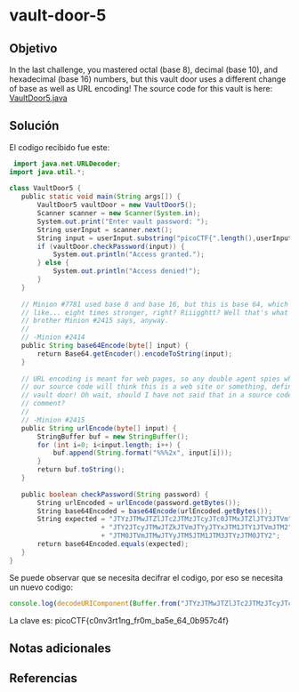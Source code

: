 #  vault-door-5

## Objetivo
In the last challenge, you mastered octal (base 8), decimal (base 10), and hexadecimal (base 16) numbers, but this vault door uses a different change of base as well as URL encoding! The source code for this vault is here: [VaultDoor5.java](https://jupiter.challenges.picoctf.org/static/0a53bf0deaba6919f98d8550c35aa253/VaultDoor5.java)
## Solución
El codigo recibido fue este:
```java
 import java.net.URLDecoder;  
import java.util.*;  
  
class VaultDoor5 {  
   public static void main(String args[]) {  
       VaultDoor5 vaultDoor = new VaultDoor5();  
       Scanner scanner = new Scanner(System.in);  
       System.out.print("Enter vault password: ");  
       String userInput = scanner.next();  
       String input = userInput.substring("picoCTF{".length(),userInput.length()-1);  
       if (vaultDoor.checkPassword(input)) {  
           System.out.println("Access granted.");  
       } else {  
           System.out.println("Access denied!");  
       }  
   }  
  
   // Minion #7781 used base 8 and base 16, but this is base 64, which is  
   // like... eight times stronger, right? Riiigghtt? Well that's what my twin  
   // brother Minion #2415 says, anyway.  
   //  
   // -Minion #2414  
   public String base64Encode(byte[] input) {  
       return Base64.getEncoder().encodeToString(input);  
   }  
  
   // URL encoding is meant for web pages, so any double agent spies who steal  
   // our source code will think this is a web site or something, defintely not  
   // vault door! Oh wait, should I have not said that in a source code  
   // comment?  
   //  
   // -Minion #2415  
   public String urlEncode(byte[] input) {  
       StringBuffer buf = new StringBuffer();  
       for (int i=0; i<input.length; i++) {  
           buf.append(String.format("%%%2x", input[i]));  
       }  
       return buf.toString();  
   }  
  
   public boolean checkPassword(String password) {  
       String urlEncoded = urlEncode(password.getBytes());  
       String base64Encoded = base64Encode(urlEncoded.getBytes());  
       String expected = "JTYzJTMwJTZlJTc2JTMzJTcyJTc0JTMxJTZlJTY3JTVm"  
                       + "JTY2JTcyJTMwJTZkJTVmJTYyJTYxJTM1JTY1JTVmJTM2"  
                       + "JTM0JTVmJTMwJTYyJTM5JTM1JTM3JTYzJTM0JTY2";  
       return base64Encoded.equals(expected);  
   }  
}
```

Se puede observar que se necesita decifrar el codigo, por eso se necesita un nuevo codigo:
```javascript
console.log(decodeURIComponent(Buffer.from("JTYzJTMwJTZlJTc2JTMzJTcyJTc0JTMxJTZlJTY3JTVmJTY2JTcyJTMwJTZkJTVmJTYyJTYxJTM1JTY1JTVmJTM2JTM0JTVmJTMwJTYyJTM5JTM1JTM3JTYzJTM0JTY2", 'base64').toString()));
```
La clave es: picoCTF{c0nv3rt1ng_fr0m_ba5e_64_0b957c4f}


## Notas adicionales


## Referencias